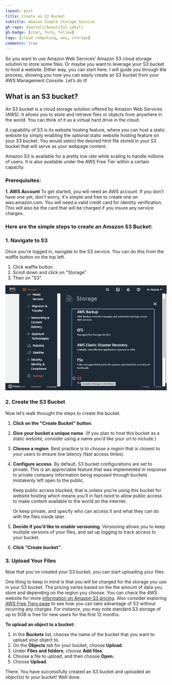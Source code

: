 ```yaml
---
layout: post
title: Create an S3 Bucket
subtitle: Amazon Simple Storage Service
gh-repo: daattali/beautiful-jekyll
gh-badge: [star, fork, follow]
tags: [cloud computing, aws, storage]
comments: true
---
```


So you want to use Amazon Web Services’ Amazon S3 cloud storage solution to store some files. Or maybe you want to leverage your S3 bucket to host a website. Either way, you can start here. I will guide you through the process, showing you how you can easily create an S3 bucket from your AWS Management Console. Let’s do it!
<!-- I would like to add to this post by including how to achieve this through a terminal using code -->
## What is an S3 bucket?
An S3 bucket is a cloud storage solution offered by Amazon Web Services (AWS). It allows you to store and retrieve files or objects from anywhere in the world. You can think of it as a virtual hard drive in the cloud.

A capability of S3 is its website hosting feature, where you can host a static website by simply enabling the optional static website hosting feature on your S3 bucket. You would select the desired html file stored in your S3 bucket that will serve as your webpage content. 

Amazon S3 is available for a pretty low rate while scaling to handle millions of users. It is also available under the AWS Free Tier within a certain capacity.
<!-- Enter link to enable static hosting feature here -->
### Prerequisites:
**1. AWS Account**
To get started, you will need an AWS account. If you don't have one yet, don't worry, it's simple and free to create one on aws.amazon.com. You _will_ need a valid credit card for identity verification. This will also be the card that will be charged if you insure any service charges.
<!-- I can walk through creating one.
Enter link to guide on how to Create an AWS account blog post or link to an outside source.
-->

### Here are the simple steps to create an Amazon S3 Bucket:

### 1. Navigate to S3
Once you're logged in, navigate to the S3 service. You can do this from the waffle button on the top left.

1. Click waffle button.
2. Scroll down and click on "Storage"
3. Then on "S3".

![Navigate to S3 on AWS](/assets/img/navigate-to-s3.png)

<!--
![Crepe](https://beautifuljekyll.com/assets/img/crepe.jpg){: .mx-auto.d-block :}
-->

### 2. Create the S3 Bucket
Now let’s walk throught the steps to create the bucket.

1. **Click on the "Create Bucket" button**. 
2. **Give your bucket a unique name**. (If you plan to host this bucket as a static website, consider using a name you’d like your url to include.)
3. **Choose a region**. Best practice is to choose a region that is closest to your users to ensure low latency (fast access times).
4. **Configure access**. By default, S3 bucket configurations are set to private. This is an appreciable feature that was implemented in response to private company information being exposed through buckets mistakenly left open to the public.

    Keep public access blocked, that is unless you’re using this bucket for website hosting which means you’ll in fact *need* to allow public access to make content available to the world on the internet.

    Or keep private, and specify who can access it and what they can do with the files inside later.
    
5. **Decide if you’d like to enable versioning**. Versioning allows you to keep multiple versions of your files, and set up logging to track access to your bucket.
6. **Click “Create bucket”**.

### 3. Upload Your Files
Now that you've created your S3 bucket, you can start uploading your files.

One thing to keep in mind is that you will be charged for the storage you use in your S3 bucket. The pricing varies based on the the amount of data you store and depending on the region you choose. You can check the AWS website for more [information on Amazon S3 pricing](https://aws.amazon.com/s3/pricing/). Also consider exploring [AWS Free Tiers page](https://aws.amazon.com/free/) to see how you can take advantage of S3 without incurring any charges. For instance, you may note standard S3 storage of up to 5GB is free for new users for the first 12 months.

**To upload an object to a bucket:**
1. In the **Buckets** list, choose the name of the bucket that you want to upload your object to.
3. On the **Objects** tab for your bucket, choose **Upload**.
4. Under **Files and folders**, choose **Add files**.
5. Choose a file to upload, and then choose **Open.**
6. Choose **Upload**.

There. You have successfully created an S3 bucket and uploaded an object(s) to your bucket! Well done.

<!-- 
Other posts you may find helpful:
Configure You S3 Bucket for Website Hosting.
Serve HTTPS Requests from your S3 Bucket.

-->